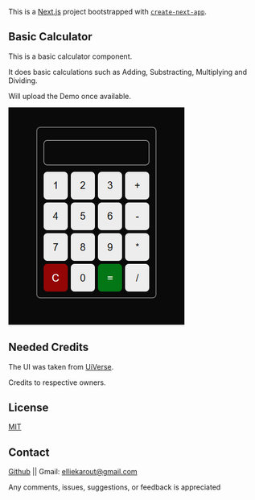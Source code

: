 This is a [Next.js](https://nextjs.org) project bootstrapped with [`create-next-app`](https://nextjs.org/docs/app/api-reference/cli/create-next-app).


## Basic Calculator

This is a basic calculator component.

It does basic calculations such as Adding, Substracting, Multiplying and Dividing.

Will upload the Demo once available.

![Componant Picture](public\demo.png)


## Needed Credits

The UI was taken from [UiVerse](https://uiverse.io/emmanuelh-dev/jolly-duck-70).

Credits to respective owners.

##  License

[MIT](./License)


## Contact

[Github](https://github.com/elliek17) || Gmail: elliekarout@gmail.com

Any comments, issues, suggestions, or feedback is appreciated